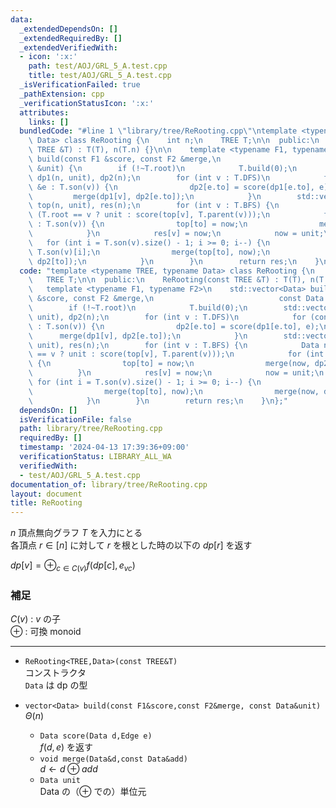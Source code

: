 ```yaml
---
data:
  _extendedDependsOn: []
  _extendedRequiredBy: []
  _extendedVerifiedWith:
  - icon: ':x:'
    path: test/AOJ/GRL_5_A.test.cpp
    title: test/AOJ/GRL_5_A.test.cpp
  _isVerificationFailed: true
  _pathExtension: cpp
  _verificationStatusIcon: ':x:'
  attributes:
    links: []
  bundledCode: "#line 1 \"library/tree/ReRooting.cpp\"\ntemplate <typename TREE, typename\
    \ Data> class ReRooting {\n    int n;\n    TREE T;\n\n  public:\n    ReRooting(const\
    \ TREE &T) : T(T), n(T.n) {}\n\n    template <typename F1, typename F2>\n    std::vector<Data>\
    \ build(const F1 &score, const F2 &merge,\n                            const Data\
    \ &unit) {\n        if (!~T.root)\n            T.build(0);\n        std::vector<Data>\
    \ dp1(n, unit), dp2(n);\n        for (int v : T.DFS)\n            for (const auto\
    \ &e : T.son(v)) {\n                dp2[e.to] = score(dp1[e.to], e);\n       \
    \         merge(dp1[v], dp2[e.to]);\n            }\n        std::vector<Data>\
    \ top(n, unit), res(n);\n        for (int v : T.BFS) {\n            Data now =\
    \ (T.root == v ? unit : score(top[v], T.parent(v)));\n            for (int to\
    \ : T.son(v)) {\n                top[to] = now;\n                merge(now, dp2[to]);\n\
    \            }\n            res[v] = now;\n            now = unit;\n         \
    \   for (int i = T.son(v).size() - 1; i >= 0; i--) {\n                int to =\
    \ T.son(v)[i];\n                merge(top[to], now);\n                merge(now,\
    \ dp2[to]);\n            }\n        }\n        return res;\n    }\n};\n"
  code: "template <typename TREE, typename Data> class ReRooting {\n    int n;\n \
    \   TREE T;\n\n  public:\n    ReRooting(const TREE &T) : T(T), n(T.n) {}\n\n \
    \   template <typename F1, typename F2>\n    std::vector<Data> build(const F1\
    \ &score, const F2 &merge,\n                            const Data &unit) {\n\
    \        if (!~T.root)\n            T.build(0);\n        std::vector<Data> dp1(n,\
    \ unit), dp2(n);\n        for (int v : T.DFS)\n            for (const auto &e\
    \ : T.son(v)) {\n                dp2[e.to] = score(dp1[e.to], e);\n          \
    \      merge(dp1[v], dp2[e.to]);\n            }\n        std::vector<Data> top(n,\
    \ unit), res(n);\n        for (int v : T.BFS) {\n            Data now = (T.root\
    \ == v ? unit : score(top[v], T.parent(v)));\n            for (int to : T.son(v))\
    \ {\n                top[to] = now;\n                merge(now, dp2[to]);\n  \
    \          }\n            res[v] = now;\n            now = unit;\n           \
    \ for (int i = T.son(v).size() - 1; i >= 0; i--) {\n                int to = T.son(v)[i];\n\
    \                merge(top[to], now);\n                merge(now, dp2[to]);\n\
    \            }\n        }\n        return res;\n    }\n};"
  dependsOn: []
  isVerificationFile: false
  path: library/tree/ReRooting.cpp
  requiredBy: []
  timestamp: '2024-04-13 17:39:36+09:00'
  verificationStatus: LIBRARY_ALL_WA
  verifiedWith:
  - test/AOJ/GRL_5_A.test.cpp
documentation_of: library/tree/ReRooting.cpp
layout: document
title: ReRooting
---
```


$n$ 頂点無向グラフ $T$ を入力にとる  
各頂点 $r\in[n]$ に対して $r$ を根とした時の以下の $dp[r]$ を返す

$dp[v] = \oplus_{c\in C(v)} f(dp[c],e_{vc})$
### 補足
$C(v)$ : $v$ の子  
$\oplus$ : 可換 monoid

---
* ```ReRooting<TREE,Data>(const TREE&T)```  
コンストラクタ  
```Data``` は dp の型

* ```vector<Data> build(const F1&score,const F2&merge, const Data&unit)```  
  $\Theta(n)$
  * ```Data score(Data d,Edge e)```  
  $f(d,e)$ を返す
  * ```void merge(Data&d,const Data&add)```  
  $d \leftarrow d\oplus add$
  * ```Data unit```  
  Data の（$\oplus$ での）単位元
